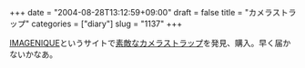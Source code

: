 +++
date = "2004-08-28T13:12:59+09:00"
draft = false
title = "カメラストラップ"
categories = ["diary"]
slug = "1137"
+++

<a href="http://www.imagenique.com/" target="_blank">IMAGENIQUE</a>というサイトで<a href="http://www.imagenique.com/collection/csa_01.htm" target="_blank">素敵なカメラストラップ</a>を発見、購入。早く届かないかなあ。

